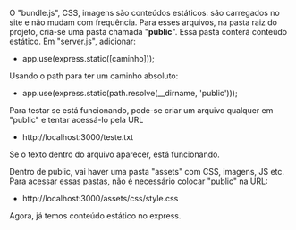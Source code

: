 O "bundle.js", CSS, imagens são conteúdos estáticos: são carregados no site e não mudam com frequência. Para esses arquivos, na pasta raiz do projeto, cria-se uma pasta chamada "**public**". Essa pasta conterá conteúdo estático.
Em "server.js", adicionar:

- app.use(express.static([caminho]));

Usando o path para ter um caminho absoluto:

- app.use(express.static(path.resolve(__dirname, 'public')));

Para testar se está funcionando, pode-se criar um arquivo qualquer em "public" e tentar acessá-lo pela URL

- http://localhost:3000/teste.txt

Se o texto dentro do arquivo aparecer, está funcionando.

Dentro de public, vai haver uma pasta "assets" com CSS, imagens, JS etc. Para acessar essas pastas, não é necessário colocar "public" na URL:

- http://localhost:3000/assets/css/style.css

Agora, já temos conteúdo estático no express.